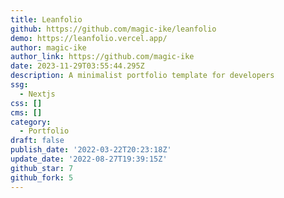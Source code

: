 ```yaml
---
title: Leanfolio
github: https://github.com/magic-ike/leanfolio
demo: https://leanfolio.vercel.app/
author: magic-ike
author_link: https://github.com/magic-ike
date: 2023-11-29T03:55:44.295Z
description: A minimalist portfolio template for developers
ssg:
  - Nextjs
css: []
cms: []
category:
  - Portfolio
draft: false
publish_date: '2022-03-22T20:23:18Z'
update_date: '2022-08-27T19:39:15Z'
github_star: 7
github_fork: 5
---
```

